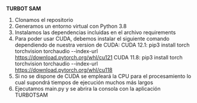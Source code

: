 **TURBOT SAM**  
1) Clonamos el repositorio
2) Generamos un entorno virtual con Python 3.8
3) Instalamos las dependencias incluidas en el archivo requirements
4) Para poder usar CUDA, debemos instalar el siguiente comando dependiendo de nuestra version de CUDA:
   CUDA 12.1: pip3 install torch torchvision torchaudio --index-url https://download.pytorch.org/whl/cu121
   CUDA 11.8: pip3 install torch torchvision torchaudio --index-url https://download.pytorch.org/whl/cu118
5) Si no se dispone de CUDA se empleará la CPU para el procesamiento lo cual supondrá tiempos de ejecución muchos más largos
6) Ejecutamos main.py y se abrira la consola con la aplicación TURBOTSAM 
